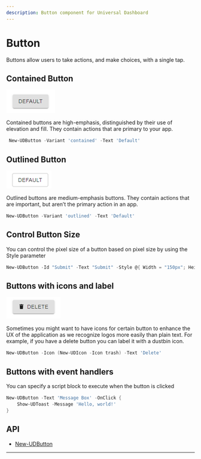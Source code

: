 ```yaml
---
description: Button component for Universal Dashboard
---
```


# Button

Buttons allow users to take actions, and make choices, with a single tap.

## Contained Button

![](<../../../../.gitbook/assets/image (33).png>)

Contained buttons are high-emphasis, distinguished by their use of elevation and fill. They contain actions that are primary to your app.

```powershell
 New-UDButton -Variant 'contained' -Text 'Default'
```

## Outlined Button

![](<../../../../.gitbook/assets/image (34).png>)

Outlined buttons are medium-emphasis buttons. They contain actions that are important, but aren’t the primary action in an app.

```powershell
New-UDButton -Variant 'outlined' -Text 'Default'
```

## Control Button Size

You can control the pixel size of a button based on pixel size by using the Style parameter

```powershell
New-UDButton -Id "Submit" -Text "Submit" -Style @{ Width = "150px"; Height = "100px" }
```

## Buttons with icons and label

![](<../../../../.gitbook/assets/image (35).png>)

Sometimes you might want to have icons for certain button to enhance the UX of the application as we recognize logos more easily than plain text. For example, if you have a delete button you can label it with a dustbin icon.

```powershell
New-UDButton -Icon (New-UDIcon -Icon trash) -Text 'Delete'
```

## Buttons with event handlers

You can specify a script block to execute when the button is clicked

```powershell
New-UDButton -Text 'Message Box' -OnClick {
    Show-UDToast -Message 'Hello, world!'
}
```

## API

* [New-UDButton](https://github.com/ironmansoftware/universal-docs/blob/master/cmdlets/New-UDButton.txt)

****
